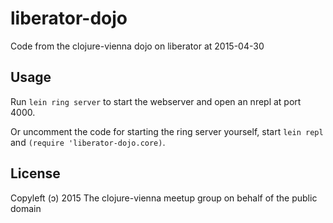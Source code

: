 # liberator-dojo

Code from the clojure-vienna dojo on liberator at 2015-04-30

## Usage

Run `lein ring server` to start the webserver and open an nrepl at port 4000.

Or uncomment the code for starting the ring server yourself, start
`lein repl` and `(require 'liberator-dojo.core)`.

## License

Copyleft (ɔ) 2015 The clojure-vienna meetup group on behalf of the public domain

